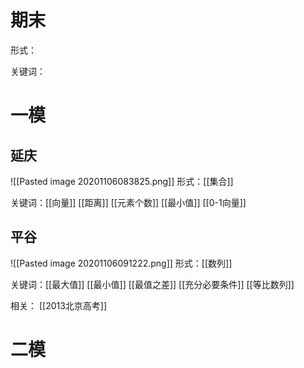 # 期末
形式：

关键词：


# 一模
## 延庆
![[Pasted image 20201106083825.png]]
形式：[[集合]]

关键词：[[向量]]
[[距离]]
[[元素个数]]
[[最小值]]
[[0-1向量]]

## 平谷
![[Pasted image 20201106091222.png]]
形式：[[数列]]

关键词：[[最大值]]
[[最小值]]
[[最值之差]]
[[充分必要条件]]
[[等比数列]]

相关：
[[2013北京高考]]
# 二模

